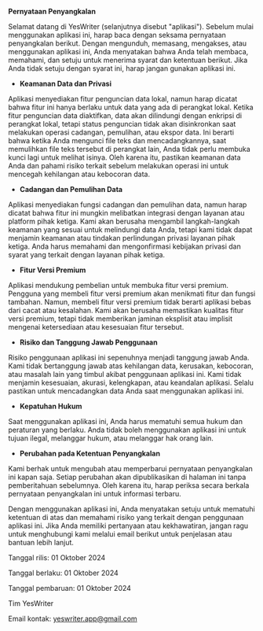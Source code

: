 **Pernyataan Penyangkalan**

Selamat datang di YesWriter (selanjutnya disebut "aplikasi"). Sebelum mulai menggunakan aplikasi ini, harap baca dengan seksama pernyataan penyangkalan berikut. Dengan mengunduh, memasang, mengakses, atau menggunakan aplikasi ini, Anda menyatakan bahwa Anda telah membaca, memahami, dan setuju untuk menerima syarat dan ketentuan berikut. Jika Anda tidak setuju dengan syarat ini, harap jangan gunakan aplikasi ini.

- **Keamanan Data dan Privasi**

Aplikasi menyediakan fitur penguncian data lokal, namun harap dicatat bahwa fitur ini hanya berlaku untuk data yang ada di perangkat lokal. Ketika fitur penguncian data diaktifkan, data akan dilindungi dengan enkripsi di perangkat lokal, tetapi status penguncian tidak akan disinkronkan saat melakukan operasi cadangan, pemulihan, atau ekspor data. Ini berarti bahwa ketika Anda mengunci file teks dan mencadangkannya, saat memulihkan file teks tersebut di perangkat lain, Anda tidak perlu membuka kunci lagi untuk melihat isinya. Oleh karena itu, pastikan keamanan data Anda dan pahami risiko terkait sebelum melakukan operasi ini untuk mencegah kehilangan atau kebocoran data.

- **Cadangan dan Pemulihan Data**

Aplikasi menyediakan fungsi cadangan dan pemulihan data, namun harap dicatat bahwa fitur ini mungkin melibatkan integrasi dengan layanan atau platform pihak ketiga. Kami akan berusaha mengambil langkah-langkah keamanan yang sesuai untuk melindungi data Anda, tetapi kami tidak dapat menjamin keamanan atau tindakan perlindungan privasi layanan pihak ketiga. Anda harus memahami dan mengonfirmasi kebijakan privasi dan syarat yang terkait dengan layanan pihak ketiga.

- **Fitur Versi Premium**

Aplikasi mendukung pembelian untuk membuka fitur versi premium. Pengguna yang membeli fitur versi premium akan menikmati fitur dan fungsi tambahan. Namun, membeli fitur versi premium tidak berarti aplikasi bebas dari cacat atau kesalahan. Kami akan berusaha memastikan kualitas fitur versi premium, tetapi tidak memberikan jaminan eksplisit atau implisit mengenai ketersediaan atau kesesuaian fitur tersebut.

- **Risiko dan Tanggung Jawab Penggunaan**

Risiko penggunaan aplikasi ini sepenuhnya menjadi tanggung jawab Anda. Kami tidak bertanggung jawab atas kehilangan data, kerusakan, kebocoran, atau masalah lain yang timbul akibat penggunaan aplikasi ini. Kami tidak menjamin kesesuaian, akurasi, kelengkapan, atau keandalan aplikasi. Selalu pastikan untuk mencadangkan data Anda saat menggunakan aplikasi ini.

- **Kepatuhan Hukum**

Saat menggunakan aplikasi ini, Anda harus mematuhi semua hukum dan peraturan yang berlaku. Anda tidak boleh menggunakan aplikasi ini untuk tujuan ilegal, melanggar hukum, atau melanggar hak orang lain.

- **Perubahan pada Ketentuan Penyangkalan**

Kami berhak untuk mengubah atau memperbarui pernyataan penyangkalan ini kapan saja. Setiap perubahan akan dipublikasikan di halaman ini tanpa pemberitahuan sebelumnya. Oleh karena itu, harap periksa secara berkala pernyataan penyangkalan ini untuk informasi terbaru.

Dengan menggunakan aplikasi ini, Anda menyatakan setuju untuk mematuhi ketentuan di atas dan memahami risiko yang terkait dengan penggunaan aplikasi ini. Jika Anda memiliki pertanyaan atau kekhawatiran, jangan ragu untuk menghubungi kami melalui email berikut untuk penjelasan atau bantuan lebih lanjut.

Tanggal rilis: 01 Oktober 2024

Tanggal berlaku: 01 Oktober 2024

Tanggal pembaruan: 01 Oktober 2024

Tim YesWriter

Email kontak: yeswriter.app@gmail.com